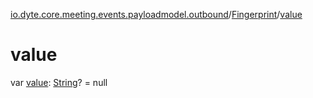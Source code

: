 [io.dyte.core.meeting.events.payloadmodel.outbound](../index.md)/[Fingerprint](index.md)/[value](value.md)

# value


var [value](value.md): [String](https://kotlinlang.org/api/latest/jvm/stdlib/kotlin/-string/index.html)? = null
